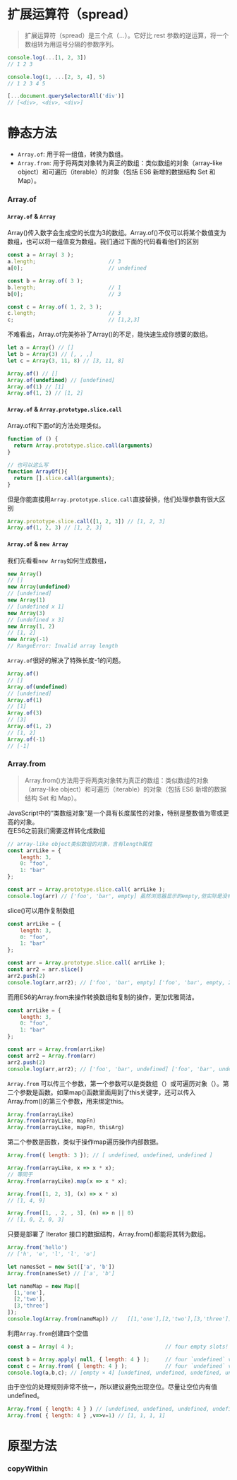# 扩展运算符（spread）
> 扩展运算符（spread）是三个点（...）。它好比 rest 参数的逆运算，将一个数组转为用逗号分隔的参数序列。

```javascript
console.log(...[1, 2, 3])
// 1 2 3

console.log(1, ...[2, 3, 4], 5)
// 1 2 3 4 5

[...document.querySelectorAll('div')]
// [<div>, <div>, <div>]
```

# 静态方法
- `Array.of`: 用于将一组值，转换为数组。
- `Array.from`: 用于将两类对象转为真正的数组：类似数组的对象（array-like object）和可遍历（iterable）的对象（包括 ES6 新增的数据结构 Set 和 Map）。

### Array.of

####  `Array.of` & `Array`
Array()传入数字会生成空的长度为3的数组。Array.of()不仅可以将某个数值变为数组，也可以将一组值变为数组。我们通过下面的代码看看他们的区别
```javascript
const a = Array( 3 );
a.length;                       // 3
a[0];                           // undefined

const b = Array.of( 3 );
b.length;                       // 1
b[0];                           // 3

const c = Array.of( 1, 2, 3 );
c.length;                       // 3
c;                              // [1,2,3]
```

不难看出，Array.of完美弥补了Array()的不足，能快速生成你想要的数组。
```javascript
let a = Array() // []
let b = Array(3) // [, , ,]
let c = Array(3, 11, 8) // [3, 11, 8]

Array.of() // []
Array.of(undefined) // [undefined]
Array.of(1) // [1]
Array.of(1, 2) // [1, 2]
```
#### `Array.of` & `Array.prototype.slice.call`
Array.of和下面of的方法处理类似。
```javascript
function of () {
  return Array.prototype.slice.call(arguments)
}

// 也可以这么写
function ArrayOf(){
  return [].slice.call(arguments);
}
```
但是你能直接用`Array.prototype.slice.call`直接替换，他们处理参数有很大区别
```javascript
Array.prototype.slice.call([1, 2, 3]) // [1, 2, 3]
Array.of(1, 2, 3) // [1, 2, 3]
```

#### `Array.of` & `new Array`

我们先看看`new Array`如何生成数组，
```javascript
new Array()
// []
new Array(undefined)
// [undefined]
new Array(1)
// [undefined x 1]
new Array(3)
// [undefined x 3]
new Array(1, 2)
// [1, 2]
new Array(-1)
// RangeError: Invalid array length
```

`Array.of`很好的解决了特殊长度-1的问题。
```javascript
Array.of()
// []
Array.of(undefined)
// [undefined]
Array.of(1)
// [1]
Array.of(3)
// [3]
Array.of(1, 2)
// [1, 2]
Array.of(-1)
// [-1]
```

### Array.from

> Array.from()方法用于将两类对象转为真正的数组：类似数组的对象（array-like object）和可遍历（iterable）的对象（包括 ES6 新增的数据结构 Set 和 Map）。

JavaScript中的“类数组对象”是一个具有长度属性的对象，特别是整数值为零或更高的对象。  
在ES6之前我们需要这样转化成数组
```javascript
// array-like object类似数组的对象，含有length属性
const arrLike = {
    length: 3,
    0: "foo",
    1: "bar"
};

const arr = Array.prototype.slice.call( arrLike );
console.log(arr) // ['foo', 'bar', empty] 虽然浏览器显示的empty,但实际是没有第三个值的，长度为3，第三个值打印出来会是undefined
```
slice()可以用作复制数组
```javascript
const arrLike = {
    length: 3,
    0: "foo",
    1: "bar"
};

const arr = Array.prototype.slice.call( arrLike );
const arr2 = arr.slice()
arr2.push(2)
console.log(arr,arr2); // ['foo', 'bar', empty] ['foo', 'bar', empty, 2]
```

而用ES6的Array.from来操作转换数组和复制的操作，更加优雅简洁。
```javascript
const arrLike = {
    length: 3,
    0: "foo",
    1: "bar"
};

const arr = Array.from(arrLike)
const arr2 = Array.from(arr)
arr2.push(2)
console.log(arr,arr2); // ['foo', 'bar', undefined] ['foo', 'bar', undefined, 2]
```

`Array.from` 可以传三个参数，第一个参数可以是类数组（）或可遍历对象（）。第二个参数是函数。如果map()函数里面用到了this关键字，还可以传入Array.from()的第三个参数，用来绑定this。
```javascript
Array.from(arrayLike)
Array.from(arrayLike, mapFn)
Array.from(arrayLike, mapFn, thisArg)
```
第二个参数是函数，类似于操作map遍历操作内部数据。
```javascript
Array.from({ length: 3 }); // [ undefined, undefined, undefined ]

Array.from(arrayLike, x => x * x);
// 等同于
Array.from(arrayLike).map(x => x * x);

Array.from([1, 2, 3], (x) => x * x)
// [1, 4, 9]

Array.from([1, , 2, , 3], (n) => n || 0)
// [1, 0, 2, 0, 3]
```

只要是部署了 Iterator 接口的数据结构，Array.from()都能将其转为数组。
```javascript
Array.from('hello')
// ['h', 'e', 'l', 'l', 'o']

let namesSet = new Set(['a', 'b'])
Array.from(namesSet) // ['a', 'b']

let nameMap = new Map([
  [1,'one'],
  [2,'two'],
  [3,'three']
]);
console.log(Array.from(nameMap)) //   [[1,'one'],[2,'two'],[3,'three']]
```

利用`Array.from`创建四个空值
```javascript
const a = Array( 4 );                             // four empty slots!

const b = Array.apply( null, { length: 4 } );     // four `undefined` values
const c = Array.from( { length: 4 } );            // four `undefined` values
console.log(a,b,c); // [empty × 4] [undefined, undefined, undefined, undefined] [undefined, undefined, undefined, undefined]
```
由于空位的处理规则非常不统一，所以建议避免出现空位。尽量让空位内有值undefined。
```javascript
Array.from( { length: 4 } ) // [undefined, undefined, undefined, undefined]
Array.from( { length: 4 } ,v=>v=1) // [1, 1, 1, 1]
```

# 原型方法

### copyWithin

